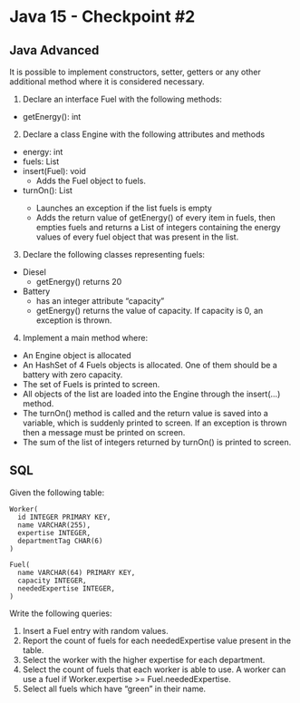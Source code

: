 # Java 15 - Checkpoint #2
## Java Advanced
It is possible to implement constructors, setter, getters or any other additional method where it is considered necessary.
1. Declare an interface Fuel with the following methods:
- getEnergy(): int
2. Declare a class Engine with the following attributes and methods
- energy: int
- fuels: List<Fuel>
- insert(Fuel): void
  - Adds the Fuel object to fuels.
- turnOn(): List<Integer>
  - Launches an exception if the list fuels is empty
  - Adds the return value of getEnergy() of every item in fuels, then empties fuels and returns a List of integers containing the energy values of every fuel object that was present in the list.
3. Declare the following classes representing fuels:
- Diesel
  - getEnergy() returns 20
- Battery
  - has an integer attribute “capacity”
  - getEnergy() returns the value of capacity. If capacity is 0, an exception is thrown.
4. Implement a main method where:
- An Engine object is allocated
- An HashSet of 4 Fuels objects is allocated. One of them should be a battery
with zero capacity.
- The set of Fuels is printed to screen.
- All objects of the list are loaded into the Engine through the insert(...) method.
- The turnOn() method is called and the return value is saved into a variable, which is suddenly printed to screen. If an exception is thrown then a message must be printed on screen.
- The sum of the list of integers returned by turnOn() is printed to screen.
## SQL
Given the following table:
```
Worker(
  id INTEGER PRIMARY KEY,
  name VARCHAR(255),
  expertise INTEGER,
  departmentTag CHAR(6)
)

Fuel(
  name VARCHAR(64) PRIMARY KEY,
  capacity INTEGER,
  neededExpertise INTEGER,
)
```
Write the following queries:
1. Insert a Fuel entry with random values.
2. Report the count of fuels for each neededExpertise value present in the table.
3. Select the worker with the higher expertise for each department.
4. Select the count of fuels that each worker is able to use. A worker can use a fuel if Worker.expertise >= Fuel.neededExpertise.
5. Select all fuels which have “green” in their name.

